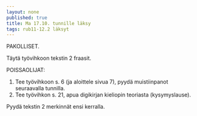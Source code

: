 ```yaml
---
layout: none
published: true
title: Ma 17.10. tunnille läksy
tags: rub11-12.2 läksyt
---
```

PAKOLLISET.

Täytä työvihkoon tekstin 2 fraasit.

POISSAOLIJAT:

1. Tee työvihkoon s. 6 (ja aloittele sivua 7), pyydä muistiinpanot seuraavalla tunnilla.
2. Tee työvihkon s. 21, apua digikirjan kieliopin teoriasta (kysymyslause).

Pyydä tekstin 2 merkinnät ensi kerralla.